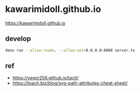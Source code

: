 # kawarimidoll.github.io

https://kawarimidoll.github.io

## develop

```sh
deno run --allow-read=. --allow-net=0.0.0.0:8000 server.ts
```

## ref

- https://yegor256.github.io/tacit/
- https://toach.biz/blog/svg-path-attributes-cheat-sheet/
